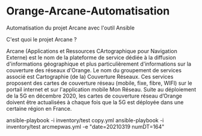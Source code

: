 # Orange-Arcane-Automatisation

Automatisation du projet Arcane avec l'outil Ansible

C'est quoi le projet Arcane ?

Arcane (Applications et Ressources CArtographique pour Navigation Externe) est le nom de la plateforme de service dédiée à la diffusion d'informations géographique
et plus particulièrement d'informations sur la couverture des réseaux d'Orange. Le nom du groupement de services associé est Cartographie (de la) Couverture Réseaux.
Ces services proposent des cartes de couverture réseau (mobile, fixe, fibre, WIFI) sur le portail internet et sur l'application mobile Mon Réseau. 
Suite au déploiement de la 5G en décembre 2020, les cartes de couverture réseau d’Orange doivent être actualisées à chaque fois que la 5G est déployée dans une certaine région
en France.

ansible-playbook -i inventory/test copy.yml
ansible-playbook -i inventory/test arcmepwas.yml -e "date=20210319 numDT=164"
